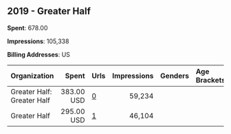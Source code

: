 ## 2019 - Greater Half 
**Spent**: 678.00

**Impressions**: 105,338

**Billing Addresses**: US

|Organization|Spent|Urls|Impressions|Genders|Age Brackets|Country Codes|
|:---|---:|:---|---:|:---|:---|:---|
|Greater Half: Greater Half|383.00 USD|[0](https://www.snap.com/political-ads/asset/ce0e285d9718da0c178da5a0479bd88c60ee4e96a8f266bbf44db94f450db6e9?mediaType=mp4)|59,234|||united states|
|Greater Half|295.00 USD|[1](https://www.snap.com/political-ads/asset/68eab064eb5f9a0b0fef653c47cf8d2ddc42437eaac457c05e9f87aef0781838?mediaType=mp4)|46,104|||united states|
